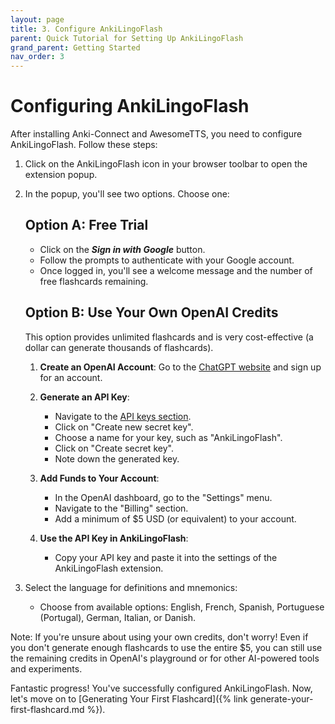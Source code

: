 ```yaml
---
layout: page
title: 3. Configure AnkiLingoFlash
parent: Quick Tutorial for Setting Up AnkiLingoFlash
grand_parent: Getting Started
nav_order: 3
---
```


# Configuring AnkiLingoFlash

After installing Anki-Connect and AwesomeTTS, you need to configure AnkiLingoFlash. Follow these steps:

1. Click on the AnkiLingoFlash icon in your browser toolbar to open the extension popup.

2. In the popup, you'll see two options. Choose one:

   ## Option A: Free Trial
   - Click on the <i><strong>Sign in with Google</strong></i> button.
   - Follow the prompts to authenticate with your Google account.
   - Once logged in, you'll see a welcome message and the number of free flashcards remaining.

   ## Option B: Use Your Own OpenAI Credits
   This option provides unlimited flashcards and is very cost-effective (a dollar can generate thousands of flashcards).

   1. <strong>Create an OpenAI Account</strong>: Go to the [ChatGPT website](https://chatgpt.com/auth/login) and sign up for an account.

   2. <strong>Generate an API Key</strong>:
      - Navigate to the [API keys section](https://platform.openai.com/api-keys).
      - Click on "Create new secret key".
      - Choose a name for your key, such as "AnkiLingoFlash".
      - Click on "Create secret key".
      - Note down the generated key.

   3. <strong>Add Funds to Your Account</strong>:
      - In the OpenAI dashboard, go to the "Settings" menu.
      - Navigate to the "Billing" section.
      - Add a minimum of $5 USD (or equivalent) to your account.

   4. <strong>Use the API Key in AnkiLingoFlash</strong>:
      - Copy your API key and paste it into the settings of the AnkiLingoFlash extension.

3. Select the language for definitions and mnemonics:
   - Choose from available options: English, French, Spanish, Portuguese (Portugal), German, Italian, or Danish.

Note: If you're unsure about using your own credits, don't worry! Even if you don't generate enough flashcards to use the entire $5, you can still use the remaining credits in OpenAI's playground or for other AI-powered tools and experiments.

Fantastic progress! You've successfully configured AnkiLingoFlash. Now, let's move on to [Generating Your First Flashcard]({% link generate-your-first-flashcard.md %}).